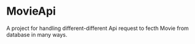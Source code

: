 # MovieApi
A project for handling different-different Api request to fecth Movie from database in many ways.
